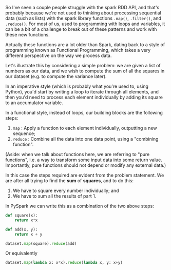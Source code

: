 So I've seen a couple people struggle with the spark RDD API, and that's probably because we're not used to thinking about processing sequential data (such as lists) with the spark library functions `.map()`, `.filter()`, and `.reduce()`. For most of us, used to programming with loops and variables, it can be a bit of a challenge to break out of these patterns and work with these new functions.

Actually these functions are a lot older than Spark, dating back to a style of programming known as Functional Programming, which takes a very different perspective on the way we process data.

Let's illustrate this by considering a simple problem: we are given a list of numbers as our data, and we wish to compute the sum of all the squares in our dataset (e.g. to compute the variance later).

In an imperative style (which is probably what you're used to, using Python), you'd start by writing a loop to iterate through all elements, and then you'd need to process each element individually by adding its square to an accumulator variable.

In a functional style, instead of loops, our building blocks are the following steps:

1. `map` : Apply a function to each element individually, outputting a new sequence;
1. `reduce` : Combine all the data into one data point, using a "combining function".

(Aside: when we talk about functions here, we are referring to "pure functions", i.e. a way to transform some input data into some return value. Importantly, pure functions should not depend or modify any external data.)

In this case the steps required are evident from the problem statement. We are after all trying to find the **sum** of **squares**, and to do this:

1. We have to square every number individually; and
1. We have to sum all the results of part 1.

In PySpark we can write this as a combination of the two above steps:

```py
def square(x):
    return x*x

def add(x, y):
    return x + y

dataset.map(square).reduce(add)
```

Or equivalently

```py
dataset.map(lambda x: x*x).reduce(lambda x, y: x+y)
```

